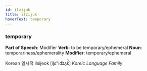 ```yaml
---
id: ilziȷuk
title: ilziȷuk
hoverText: temporary
---
```


### temporary

**Part of Speech**: Modifier
**Verb**: to be temporary/ephemeral
**Noun**: temporariness/ephemerality
**Modifier**: temporary/ephemeral

Korean 일시적 ilsijeok [iɭɕʰid͡ʑʌ̹k̚]
*Koreic Language Family*